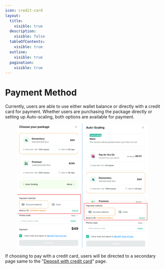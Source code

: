 ```yaml
---
icon: credit-card
layout:
  title:
    visible: true
  description:
    visible: false
  tableOfContents:
    visible: true
  outline:
    visible: true
  pagination:
    visible: true
---
```


# Payment Method

Currently, users are able to use either wallet balance or directly with a credit card for payment. Whether users are purchasing the package directly or setting up Auto-scaling, both options are available for payment.

<figure><img src="../../.gitbook/assets/image (187).png" alt=""><figcaption></figcaption></figure>

If choosing to pay with a credit card, users will be directed to a secondary page same to the "[Deposit with credit card](deposit.md)" page.
